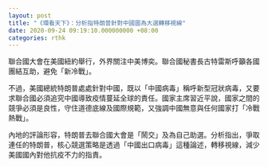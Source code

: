 ```yaml
---
layout: post
title: "《環看天下》：分析指特朗普針對中國圖為大選轉移視線"
date: 2020-09-24 09:19:10.000000000 +08:00
categories: rthk
---
```


聯合國大會在美國紐約舉行，外界關注中美博奕。聯合國秘書長古特雷斯呼籲各國團結互助，避免「新冷戰」。

不過，美國總統特朗普處處針對中國，既以「中國病毒」稱呼新型冠狀病毒，又要求聯合國必須追究中國導致疫情蔓延全球的責任。國家主席習近平說，國家之間的競爭必須是良性，守住道德底線及國際規範，又強調中國無意與任何國家打「冷戰熱戰」。

內地的評論形容，特朗普去聯合國大會是「鬧交」及為自己助選。分析指出，爭取連任的特朗普，核心競選策略是透過「中國出口病毒」這種論述，轉移視線，減少美國國內對他抗疫不力的指責。
